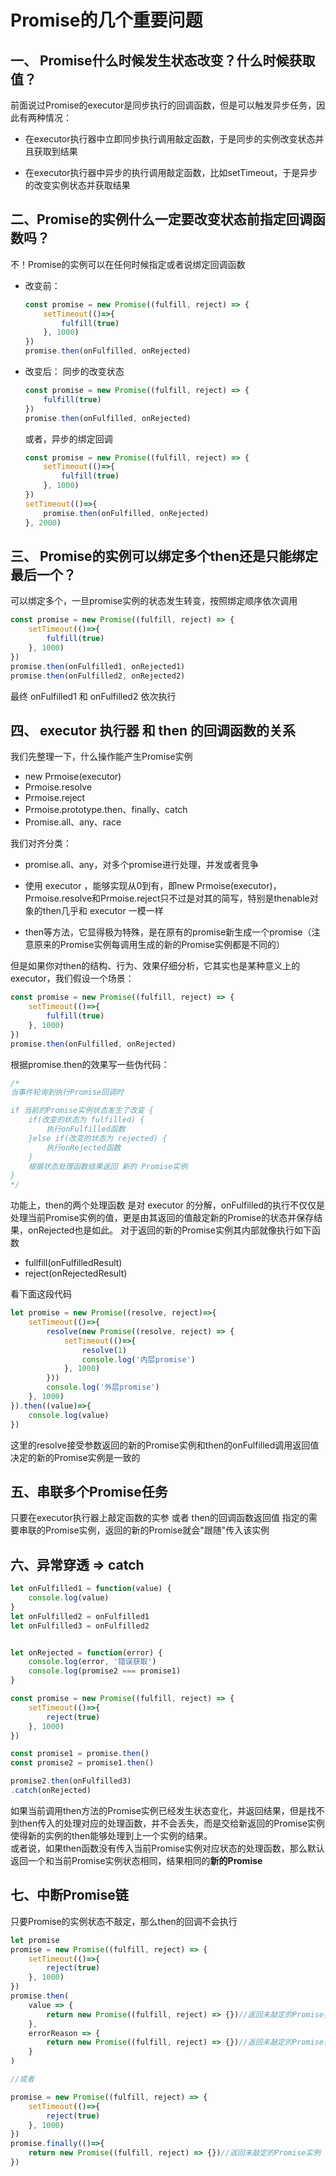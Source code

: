 # Promise的几个重要问题

## 一、 Promise什么时候发生状态改变？什么时候获取值？
前面说过Promise的executor是同步执行的回调函数，但是可以触发异步任务，因此有两种情况：
- 在executor执行器中立即同步执行调用敲定函数，于是同步的实例改变状态并且获取到结果

- 在executor执行器中异步的执行调用敲定函数，比如setTimeout，于是异步的改变实例状态并获取结果


## 二、Promise的实例什么一定要改变状态前指定回调函数吗？
不！Promise的实例可以在任何时候指定或者说绑定回调函数
- 改变前：

    ```javascript
    const promise = new Promise((fulfill, reject) => {
        setTimeout(()=>{
            fulfill(true)
        }, 1000)
    })
    promise.then(onFulfilled, onRejected)
    ```

- 改变后：
    同步的改变状态
    ```javascript
    const promise = new Promise((fulfill, reject) => {
        fulfill(true)
    })
    promise.then(onFulfilled, onRejected)
    ```
    或者，异步的绑定回调
    ```javascript
    const promise = new Promise((fulfill, reject) => {
        setTimeout(()=>{
            fulfill(true)
        }, 1000)
    })
    setTimeout(()=>{
        promise.then(onFulfilled, onRejected)
    }, 2000)
    ```

## 三、 Promise的实例可以绑定多个then还是只能绑定最后一个？
可以绑定多个，一旦promise实例的状态发生转变，按照绑定顺序依次调用

```javascript
const promise = new Promise((fulfill, reject) => {
    setTimeout(()=>{
        fulfill(true)
    }, 1000)
})
promise.then(onFulfilled1, onRejected1)
promise.then(onFulfilled2, onRejected2)
```
最终 onFulfilled1 和 onFulfilled2 依次执行


## 四、 executor 执行器 和 then 的回调函数的关系
我们先整理一下，什么操作能产生Promise实例
- new Prmoise(executor)
- Prmoise.resolve
- Prmoise.reject
- Prmoise.prototype.then、finally、catch
- Promise.all、any、race
<!-- 
其中promise.all、any和Prmoise.reject、Prmoise.resolve类似 -->
我们对齐分类：
- promise.all、any，对多个promise进行处理，并发或者竞争

- 使用 executor ，能够实现从0到有，即new Prmoise(executor)，Prmoise.resolve和Prmoise.reject只不过是对其的简写，特别是thenable对象的then几乎和 executor 一模一样

- then等方法，它显得极为特殊，是在原有的promise新生成一个promise（注意原来的Promise实例每调用生成的新的Promise实例都是不同的）


但是如果你对then的结构、行为、效果仔细分析，它其实也是某种意义上的 executor，我们假设一个场景：
```javascript
const promise = new Promise((fulfill, reject) => {
    setTimeout(()=>{
        fulfill(true)
    }, 1000)
})
promise.then(onFulfilled, onRejected)
```
根据promise.then的效果写一些伪代码：
```javascript
/*
当事件轮询到执行Promise回调时

if 当前的Promise实例状态发生了改变 {
    if(改变的状态为 fulfilled) {
        执行onFulfilled函数
    }else if(改变的状态为 rejected) {
        执行onRejected函数
    }
    根据状态处理函数结果返回 新的 Promise实例
}
*/
```

功能上，then的两个处理函数 是对 executor 的分解，onFulfilled的执行不仅仅是处理当前Promise实例的值，更是由其返回的值敲定新的Promise的状态并保存结果，onRejected也是如此。
对于返回的新的Promise实例其内部就像执行如下函数      
- fullfill(onFulfilledResult)
- reject(onRejectedResult)

看下面这段代码
```javascript
let promise = new Promise((resolve, reject)=>{
    setTimeout(()=>{
        resolve(new Promise((resolve, reject) => {
            setTimeout(()=>{
                resolve(1)
                console.log('内层promise')
            }, 1000)
        }))
        console.log('外层promise')
    }, 1000)
}).then((value)=>{
    console.log(value)
})
```
这里的resolve接受参数返回的新的Promise实例和then的onFulfilled调用返回值决定的新的Promise实例是一致的


## 五、串联多个Promise任务
只要在executor执行器上敲定函数的实参 或者 then的回调函数返回值 指定的需要串联的Promise实例，返回的新的Promise就会"跟随"传入该实例

## 六、异常穿透 => catch
```javascript
let onFulfilled1 = function(value) {
    console.log(value)
}
let onFulfilled2 = onFulfilled1
let onFulfilled3 = onFulfilled2


let onRejected = function(error) {
    console.log(error, '错误获取')
    console.log(promise2 === promise1)
}

const promise = new Promise((fulfill, reject) => {
    setTimeout(()=>{
        reject(true)
    }, 1000)
})

const promise1 = promise.then()
const promise2 = promise1.then()

promise2.then(onFulfilled3)
.catch(onRejected)
```
如果当前调用then方法的Promise实例已经发生状态变化，并返回结果，但是找不到then传入的处理对应的处理函数，并不会丢失，而是交给新返回的Promise实例使得新的实例的then能够处理到上一个实例的结果。        
或者说，如果then函数没有传入当前Promise实例对应状态的处理函数，那么默认返回一个和当前Promise实例状态相同，结果相同的**新的Promise**

## 七、中断Promise链
只要Promise的实例状态不敲定，那么then的回调不会执行


```javascript
let promise
promise = new Promise((fulfill, reject) => {
    setTimeout(()=>{
        reject(true)
    }, 1000)
})
promise.then(
    value => {
        return new Promise((fulfill, reject) => {})//返回未敲定的Promise实例
    },
    errorReason => {
        return new Promise((fulfill, reject) => {})//返回未敲定的Promise实例
    }
)

//或者

promise = new Promise((fulfill, reject) => {
    setTimeout(()=>{
        reject(true)
    }, 1000)
})
promise.finally(()=>{
    return new Promise((fulfill, reject) => {})//返回未敲定的Promise实例
})
```